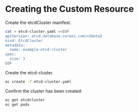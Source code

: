 # Creating the Custom Resource

Create the etcdCluster manifest.

```sh
cat > etcd-cluster.yaml <<EOF
apiVersion: etcd.database.coreos.com/v1beta2
kind: EtcdCluster
metadata:
  name: example-etcd-cluster
spec:
  size: 3
EOF
```

Create the etcd-cluster.

```sh
oc create -f etcd-cluster.yaml
```

Confirm the cluster has been created:

```sh
oc get etcdcluster
oc get pods
```
